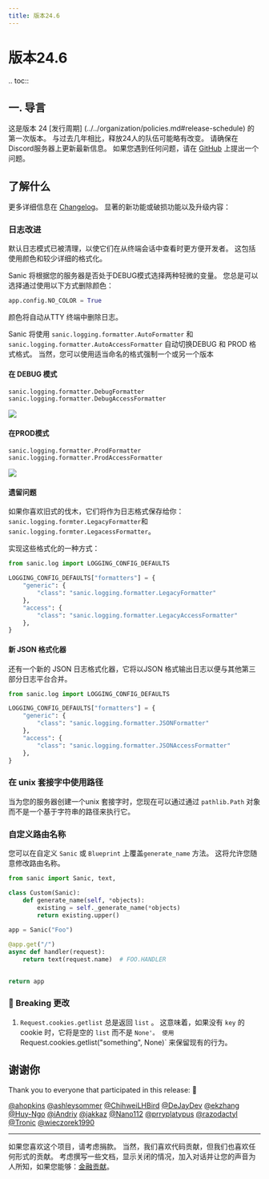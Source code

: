 ```yaml
---
title: 版本24.6
---
```


# 版本24.6

.. toc::

## 一. 导言

这是版本 24 [发行周期] (../../organization/policies.md#release-schedule) 的第一次版本。  与过去几年相比，释放24人的队伍可能略有改变。 请确保在Discord服务器上更新最新信息。 如果您遇到任何问题，请在 [GitHub](https://github.com/sanic-org/sanic/issues/new/selecte) 上提出一个问题。

## 了解什么

更多详细信息在 [Changelog](../changelog.html)。 显著的新功能或破损功能以及升级内容：

### 日志改进

默认日志模式已被清理，以使它们在从终端会话中查看时更方便开发者。 这包括使用颜色和较少详细的格式化。

Sanic 将根据您的服务器是否处于DEBUG模式选择两种轻微的变量。 您总是可以选择通过使用以下方式删除颜色：

```python
app.config.NO_COLOR = True
```

颜色将自动从TTY 终端中删除日志。

Sanic 将使用 `sanic.logging.formatter.AutoFormatter` 和 `sanic.logging.formatter.AutoAccessFormatter` 自动切换DEBUG 和 PROD 格式格式。 当然，您可以使用适当命名的格式强制一个或另一个版本

#### 在 DEBUG 模式

```python
sanic.logging.formatter.DebugFormatter
sanic.logging.formatter.DebugAccessFormatter
```

![](/assets/images/logging-dev.png)

#### 在PROD模式

```python
sanic.logging.formatter.ProdFormatter
sanic.logging.formatter.ProdAccessFormatter
```

![](/assets/images/logging-prod.png)

#### 遗留问题

如果你喜欢旧式的伐木，它们将作为日志格式保存给你：`sanic.logging.formter.LegacyFormatter`和`sanic.logging.formter.LegacessFormatter`。

实现这些格式化的一种方式：

```python
from sanic.log import LOGGING_CONFIG_DEFAULTS

LOGGING_CONFIG_DEFAULTS["formatters"] = {
    "generic": {
        "class": "sanic.logging.formatter.LegacyFormatter"
    },
    "access": {
        "class": "sanic.logging.formatter.LegacyAccessFormatter"
    },
}
```

#### 新 JSON 格式化器

还有一个新的 JSON 日志格式化器，它将以JSON 格式输出日志以便与其他第三部分日志平台合并。

```python
from sanic.log import LOGGING_CONFIG_DEFAULTS

LOGGING_CONFIG_DEFAULTS["formatters"] = {
    "generic": {
        "class": "sanic.logging.formatter.JSONFormatter"
    },
    "access": {
        "class": "sanic.logging.formatter.JSONAccessFormatter"
    },
}
```

### 在 unix 套接字中使用路径

当为您的服务器创建一个unix 套接字时，您现在可以通过通过 `pathlib.Path` 对象而不是一个基于字符串的路径来执行它。

### 自定义路由名称

您可以在自定义 `Sanic` 或 `Blueprint` 上覆盖`generate_name` 方法。 这将允许您随意修改路由名称。

```python
from sanic import Sanic, text,

class Custom(Sanic):
    def generate_name(self, *objects):
        existing = self._generate_name(*objects)
        return existing.upper()
        
app = Sanic("Foo")

@app.get("/")
async def handler(request):
    return text(request.name)  # FOO.HANDLER

    
return app
```

### 🚨 Breaking 更改

1. `Request.cookies.getlist` 总是返回 `list` 。 这意味着，如果没有 `key` 的 cookie 时，它将是空的 `list` 而不是 `None'。 使用 `Request.cookies.getlist("something", None)\` 来保留现有的行为。

## 谢谢你

Thank you to everyone that participated in this release: :clap:

[@ahopkins](https://github.com/ahopkins)
[@ashleysommer](https://github.com/ashleysommer)
[@ChihweiLHBird](https://github.com/ChihweiLHBird)
[@DeJayDev](https://github.com/DeJayDev)
[@ekzhang](https://github.com/ekzhang)
[@Huy-Ngo](https://github.com/Huy-Ngo)
[@iAndriy](https://github.com/iAndriy)
[@jakkaz](https://github.com/jakkaz)
[@Nano112](https://github.com/Nano112)
[@prryplatypus](https://github.com/prryplatypus)
[@razodactyl](https://github.com/razodactyl)
[@Tronic](https://github.com/Tronic)
[@wieczorek1990](https://github.com/wieczorek1990)

---

如果您喜欢这个项目，请考虑捐款。 当然，我们喜欢代码贡献，但我们也喜欢任何形式的贡献。 考虑撰写一些文档，显示关闭的情况，加入对话并让您的声音为人所知，如果您能够：[金融贡献](https://opencollective.com/sanic-org/)。
